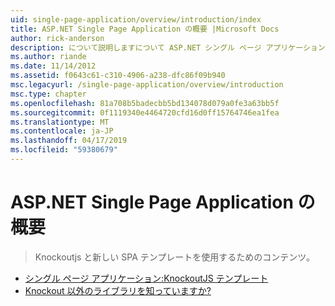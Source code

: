 ```yaml
---
uid: single-page-application/overview/introduction/index
title: ASP.NET Single Page Application の概要 |Microsoft Docs
author: rick-anderson
description: について説明しますについて ASP.NET シングル ページ アプリケーション ASP.NET シングル ページ アプリケーション (SPA) を使用して、重要なクライアント側 interacti を含むアプリケーションを構築できます.
ms.author: riande
ms.date: 11/14/2012
ms.assetid: f0643c61-c310-4906-a238-dfc86f09b940
msc.legacyurl: /single-page-application/overview/introduction
msc.type: chapter
ms.openlocfilehash: 81a708b5badecbb5bd134078d079a0fe3a63bb5f
ms.sourcegitcommit: 0f1119340e4464720cfd16d0ff15764746ea1fea
ms.translationtype: MT
ms.contentlocale: ja-JP
ms.lasthandoff: 04/17/2019
ms.locfileid: "59380679"
---
```

# <a name="introduction-to-aspnet-single-page-application"></a>ASP.NET Single Page Application の概要

> Knockoutjs と新しい SPA テンプレートを使用するためのコンテンツ。


- [シングル ページ アプリケーション:KnockoutJS テンプレート](knockoutjs-template.md)
- [Knockout 以外のライブラリを知っていますか?](other-libraries.md)
